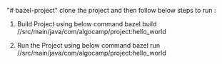 "# bazel-project" 
clone the project and then follow below steps to run :

1. Build Project using below command
bazel build //src/main/java/com/algocamp/project:hello_world

2. Run the Project using below command
bazel run //src/main/java/com/algocamp/project:hello_world